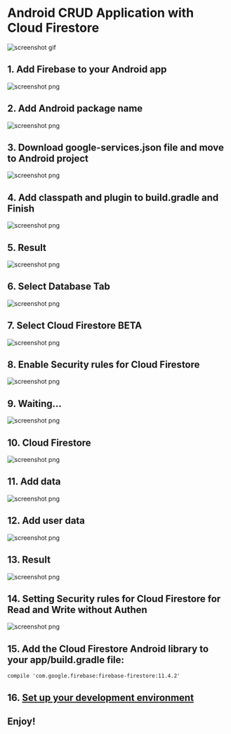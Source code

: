 # Android CRUD Application with Cloud Firestore

![screenshot gif](https://github.com/prongbang/images/blob/master/start-firestore-output.gif?raw=true)

## 1. Add Firebase to your Android app

![screenshot png](https://github.com/prongbang/images/blob/master/start-firestore-1.png?raw=true)

## 2. Add Android package name

![screenshot png](https://github.com/prongbang/images/blob/master/start-firestore-2.png?raw=true)

## 3. Download google-services.json file and move to Android project

![screenshot png](https://github.com/prongbang/images/blob/master/start-firestore-3.png?raw=true)


## 4. Add classpath and plugin to build.gradle and Finish

![screenshot png](https://github.com/prongbang/images/blob/master/start-firestore-4.png?raw=true)


## 5. Result

![screenshot png](https://github.com/prongbang/images/blob/master/start-firestore-5.png?raw=true)


## 6. Select Database Tab

![screenshot png](https://github.com/prongbang/images/blob/master/start-firestore-6.png?raw=true)


## 7. Select Cloud Firestore BETA

![screenshot png](https://github.com/prongbang/images/blob/master/start-firestore-7.png?raw=true)


## 8. Enable Security rules for Cloud Firestore

![screenshot png](https://github.com/prongbang/images/blob/master/start-firestore-8.png?raw=true)


## 9. Waiting...

![screenshot png](https://github.com/prongbang/images/blob/master/start-firestore-9.png?raw=true)


## 10. Cloud Firestore

![screenshot png](https://github.com/prongbang/images/blob/master/start-firestore-10.png?raw=true)


## 11. Add data

![screenshot png](https://github.com/prongbang/images/blob/master/start-firestore-11.png?raw=true)


## 12. Add user data

![screenshot png](https://github.com/prongbang/images/blob/master/start-firestore-12.png?raw=true)


## 13. Result

![screenshot png](https://github.com/prongbang/images/blob/master/start-firestore-13.png?raw=true)


## 14. Setting Security rules for Cloud Firestore for Read and Write without Authen

![screenshot png](https://github.com/prongbang/images/blob/master/start-firestore-14.png?raw=true)


## 15. Add the Cloud Firestore Android library to your app/build.gradle file:

```
compile 'com.google.firebase:firebase-firestore:11.4.2'
```

## 16. [Set up your development environment](https://firebase.google.com/docs/firestore/quickstart)

## Enjoy!
